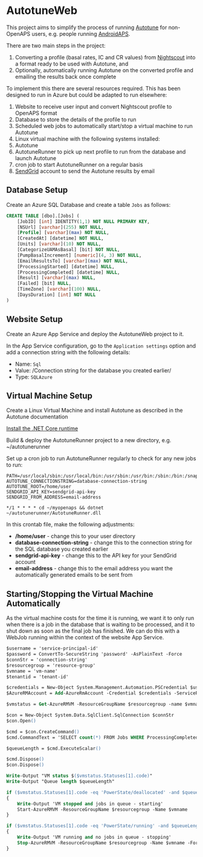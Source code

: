 # AutotuneWeb

This project aims to simplify the process of running [Autotune](https://openaps.readthedocs.io/en/latest/docs/Customize-Iterate/autotune.html)
for non-OpenAPS users, e.g. people running [AndroidAPS](http://androidaps.readthedocs.io/en/latest/EN/index.html).

There are two main steps in the project:

1. Converting a profile (basal rates, IC and CR values) from [Nightscout](http://www.nightscout.info/) into a format ready to be used with Autotune, and
2. Optionally, automatically running Autotune on the converted profile and emailing the results back once complete

To implement this there are several resources required. This has been designed to run in Azure but could be adapted to run elsewhere:

1. Website to receive user input and convert Nightscout profile to OpenAPS format
2. Database to store the details of the profile to run
3. Scheduled web jobs to automatically start/stop a virtual machine to run Autotune
4. Linux virtual machine with the following systems installed:
  1. Autotune
  2. AutotuneRunner to pick up next profile to run from the database and launch Autotune
  3. cron job to start AutotuneRunner on a regular basis
5. [SendGrid](https://sendgrid.com/) account to send the Autotune results by email

## Database Setup

Create an Azure SQL Database and create a table `Jobs` as follows:

```sql
CREATE TABLE [dbo].[Jobs] (
	[JobID] [int] IDENTITY(1,1) NOT NULL PRIMARY KEY,
	[NSUrl] [varchar](255) NOT NULL,
	[Profile] [varchar](max) NOT NULL,
	[CreatedAt] [datetime] NOT NULL,
	[Units] [varchar](10) NOT NULL,
	[CategorizeUAMAsBasal] [bit] NOT NULL,
	[PumpBasalIncrement] [numeric](4, 3) NOT NULL,
	[EmailResultsTo] [varchar](max) NOT NULL,
	[ProcessingStarted] [datetime] NULL,
	[ProcessingCompleted] [datetime] NULL,
	[Result] [varchar](max) NULL,
	[Failed] [bit] NULL,
	[TimeZone] [varchar](100) NULL,
	[DaysDuration] [int] NOT NULL
)
```

## Website Setup

Create an Azure App Service and deploy the AutotuneWeb project to it.

In the App Service configuration, go to the `Application settings` option and add a connection string with the following details:

* Name: `Sql`
* Value: /Connection string for the database you created earlier/
* Type: `SQLAzure`

## Virtual Machine Setup

Create a Linux Virtual Machine and install Autotune as described in the Autotune documentation

[Install the .NET Core runtime](https://docs.microsoft.com/en-us/dotnet/core/linux-prerequisites)

Build & deploy the AutotuneRunner project to a new directory, e.g. ~/autotunerunner

Set up a cron job to run AutotuneRunner regularly to check for any new jobs to run:

```
PATH=/usr/local/sbin:/usr/local/bin:/usr/sbin:/usr/bin:/sbin:/bin:/snap/bin:/home/user/.dotnet/tools
AUTOTUNE_CONNECTIONSTRING=database-connection-string
AUTOTUNE_ROOT=/home/user
SENDGRID_API_KEY=sendgrid-api-key
SENDGRID_FROM_ADDRESS=email-address

*/1 * * * * cd ~/myopenaps && dotnet ~/autotunerunner/AutotuneRunner.dll
```

In this crontab file, make the following adjustments:

* **/home/user** - change this to your user directory
* **database-connection-string** - change this to the connection string for the SQL database you created earlier
* **sendgrid-api-key** - change this to the API key for your SendGrid account
* **email-address** - change this to the email address you want the automatically generated emails to be sent from

## Starting/Stopping the Virtual Machine Automatically

As the virtual machine costs for the time it is running, we want it to only run when there is a job in the database
that is waiting to be processed, and it to shut down as soon as the final job has finished. We can do this with a
WebJob running within the context of the website App Service.

```ps
$username = 'service-principal-id'
$password = ConvertTo-SecureString 'password' -AsPlainText -Force
$connStr = 'connection-string'
$resourcegroup = 'resource-group'
$vmname = 'vm-name'
$tenantid = 'tenant-id'

$credentials = New-Object System.Management.Automation.PSCredential $username, $password
$AzureRMAccount = Add-AzureRmAccount -Credential $credentials -ServicePrincipal -TenantId $tenantid

$vmstatus = Get-AzureRMVM -ResourceGroupName $resourcegroup -name $vmname -Status

$con = New-Object System.Data.SqlClient.SqlConnection $connStr
$con.Open()

$cmd = $con.CreateCommand()
$cmd.CommandText = 'SELECT count(*) FROM Jobs WHERE ProcessingCompleted IS NULL'

$queueLength = $cmd.ExecuteScalar()

$cmd.Dispose()
$con.Dispose()

Write-Output "VM status $($vmstatus.Statuses[1].code)"
Write-Output "Queue length $queueLength"

if ($vmstatus.Statuses[1].code -eq 'PowerState/deallocated' -and $queueLength -gt 0)
{
	Write-Output 'VM stopped and jobs in queue - starting'
	Start-AzureRMVM -ResourceGroupName $resourcegroup -Name $vmname
}

if ($vmstatus.Statuses[1].code -eq 'PowerState/running' -and $queueLength -eq 0)
{
	Write-Output 'VM running and no jobs in queue - stopping'
	Stop-AzureRMVM -ResourceGroupName $resourcegroup -Name $vmname -Force
}
```